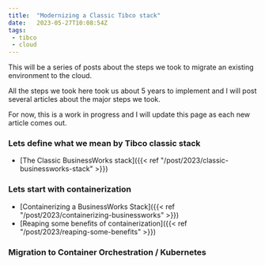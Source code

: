 ```yaml
---
title:  "Modernizing a Classic Tibco stack"
date:   2023-05-27T10:08:54Z
tags:
 - tibco
 - cloud
---
```


This will be a series of posts about the steps we took to migrate an existing environment to the cloud.

All the steps we took here took us about 5 years to implement and I will post several articles about the major steps we took.

For now, this is a work in progress and I will update this page as each new article comes out.

### Lets define what we mean by Tibco classic stack

* [The Classic BusinessWorks stack]({{< ref "/post/2023/classic-businessworks-stack" >}})

### Lets start with containerization

* [Containerizing a BusinessWorks Stack]({{< ref "/post/2023/containerizing-businessworks" >}})
* [Reaping some benefits of containerization]({{< ref "/post/2023/reaping-some-benefits" >}})

### Migration to Container Orchestration / Kubernetes

<!-- * [Getting started with Kubernetes]({{< ref "/post/2023/getting-started-kubernetes" >}}) -->
<!-- * [Scaling in Kubernetes]({{< ref "/post/2023/scaling-businessworks-in-kubernetes" >}}) -->
